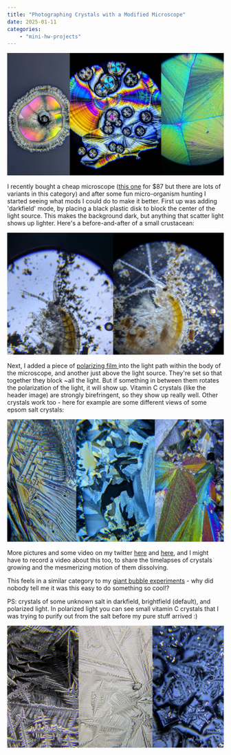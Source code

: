 ```yaml
---
title: "Photographing Crystals with a Modified Microscope"
date: 2025-01-11
categories:
    - "mini-hw-projects"
---
```


![VItamin C Crystals under a polarizing microscope](images/vitc.jpg)

I recently bought a cheap microscope ([this one](https://www.amazon.com/dp/B0BYYY51HJ?ref=ppx_yo2ov_dt_b_fed_asin_title) for $87 but there are lots of variants in this category) and after some fun micro-organism hunting I started seeing what mods I could do to make it better. First up was adding 'darkfield' mode, by placing a black plastic disk to block the center of the light source. This makes the background dark, but anything that scatter light shows up lighter. Here's a before-and-after of a small crustacean:

![](images/amphipod.jpg)

Next, I added a piece of [polarizing film ](https://www.amazon.com/dp/B0BYYY51HJ?ref=ppx_yo2ov_dt_b_fed_asin_title) into the light path within the body of the microscope, and another just above the light source. They're set so that together they block ~all the light. But if something in between them rotates the polarization of the light, it will show up. Vitamin C crystals (like the header image) are strongly birefringent, so they show up really well. Other crystals work too - here for example are some different views of some epsom salt crystals:

![](images/epsom_salt.jpg)

More pictures and some video on my twitter [here](https://x.com/johnowhitaker/status/1878117000821776688) and [here](https://x.com/johnowhitaker/status/1877178198326198575), and I might have to record a video about this too, to share the timelapses of crystals growing and the mesmerizing motion of them dissolving. 

This feels in a similar category to my [giant bubble experiments](https://johnowhitaker.dev/mini-hw-projects/bubbles.html) - why did nobody tell me it was this easy to do something so cool!?

PS: crystals of some unknown salt in darkfield, brightfield (default), and polarized light. In polarized light you can see small vitamin C crystals that I was trying to purify out from the salt before my pure stuff arrived :)

![crystals under different illumination](images/salts.jpg)